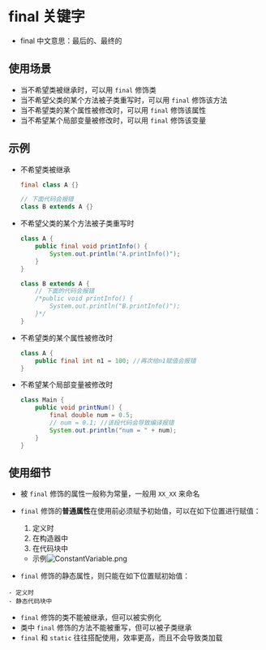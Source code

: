 # final 关键字

-   final 中文意思：最后的、最终的

## 使用场景

-   当不希望类被继承时，可以用 `final` 修饰类
-   当不希望父类的某个方法被子类重写时，可以用 `final` 修饰该方法
-   当不希望类的某个属性被修改时，可以用 `final` 修饰该属性
-   当不希望某个局部变量被修改时，可以用 `final` 修饰该变量

## 示例

-   不希望类被继承

    ```java
    final class A {}
    
    // 下面代码会报错
    class B extends A {}
    ```

-   不希望父类的某个方法被子类重写时

    ```Java
    class A {
        public final void printInfo() {
            System.out.println("A.printInfo()");
        }
    }
    
    class B extends A {
        // 下面的代码会报错
        /*public void printInfo() {
            System.out.println("B.printInfo()");
        }*/
    }
    ```

-   不希望类的某个属性被修改时

    ```Java
    class A {
        public final int n1 = 100; //再次给n1赋值会报错
    }
    ```

-   不希望某个局部变量被修改时

    ```Java
    class Main {
        public void printNum() {
            final double num = 0.5;
           	// num = 0.1; //该段代码会导致编译报错
            System.out.println("num = " + num);
        }
    }
    ```

## 使用细节

-   被 `final` 修饰的属性一般称为常量，一般用 `XX_XX` 来命名

-   `final` 修饰的**普通属性**在使用前必须赋予初始值，可以在如下位置进行赋值：

    1.   定义时
    2.   在构造器中
    3.   在代码块中

    -   示例![ConstantVariable.png](https://s2.loli.net/2022/12/19/RmKj13xJBiSVFHg.png)

-    `final` 修饰的静态属性，则只能在如下位置赋初始值：

	- 定义时
	- 静态代码块中

-   `final` 修饰的类不能被继承，但可以被实例化
-   类中 `final` 修饰的方法不能被重写，但可以被子类继承
-   `final` 和 `static` 往往搭配使用，效率更高，而且不会导致类加载
